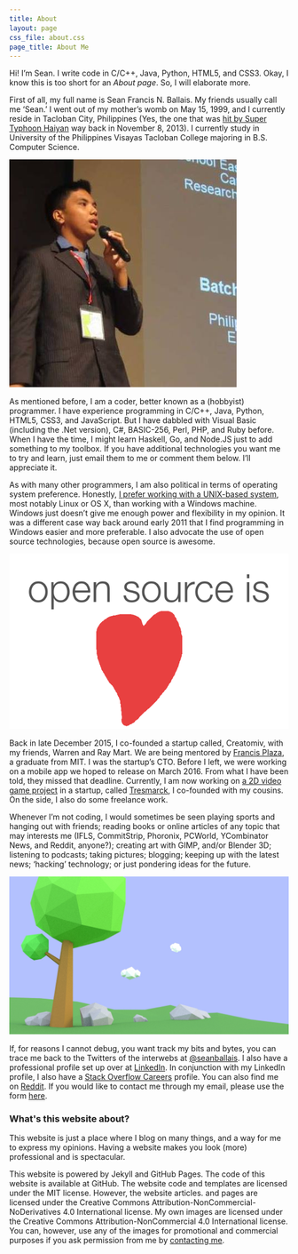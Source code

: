 ```yaml
---
title: About
layout: page
css_file: about.css
page_title: About Me
---
```


Hi! I’m Sean. I write code in C/C++, Java, Python, HTML5, and CSS3. Okay, I know this is too short for an *About page*. So, I will elaborate more.

First of all, my full name is Sean Francis N. Ballais. My friends usually call me ‘Sean.’ I went out of my mother’s womb on May 15, 1999, and I currently reside in Tacloban City, Philippines (Yes, the one that was [hit by Super Typhoon Haiyan](/blog/remembering-haiyan/) way back in November 8, 2013). I currently study in University of the Philippines Visayas Tacloban College majoring in B.S. Computer Science.

![Sean Francis N. Ballais speaking during the Japan Super Science Fair 2014](/static/img/about/me.jpg)

As mentioned before, I am a coder, better known as a (hobbyist) programmer. I have experience programming in C/C++, Java, Python, HTML5, CSS3, and JavaScript. But I have dabbled with Visual Basic (including the .Net version), C#, BASIC-256, Perl, PHP, and Ruby before. When I have the time, I might learn Haskell, Go, and Node.JS just to add something to my toolbox. If you have additional technologies you want me to try and learn, just email them to me or comment them below. I’ll appreciate it.

As with many other programmers, I am also political in terms of operating system preference. Honestly, [I prefer working with a UNIX-based system](/blog/why-linux/), most notably Linux or OS X, than working with a Windows machine. Windows just doesn’t give me enough power and flexibility in my opinion. It was a different case way back around early 2011 that I find programming in Windows easier and more preferable. I also advocate the use of open source technologies, because open source is awesome.

![Open source is awesome](/static/img/about/open-source-awesome.png)

Back in late December 2015, I co-founded a startup called, Creatomiv, with my friends, Warren and Ray Mart. We are being mentored by [Francis Plaza](http://francis.ph/), a graduate from MIT. I was the startup’s CTO. Before I left, we were working on a mobile app we hoped to release on March 2016. From what I have been told, they missed that deadline. Currently, I am now working on [a 2D video game project](https://www.youtube.com/v?v=dQw4w9WgXcQ) in a startup, called [Tresmarck](http://tresmarck.com), I co-founded with my cousins. On the side, I also do some freelance work.

Whenever I’m not coding, I would sometimes be seen playing sports and hanging out with friends; reading books or online articles of any topic that may interests me (IFLS, CommitStrip, Phoronix, PCWorld, YCombinator News, and Reddit, anyone?); creating art with GIMP, and/or Blender 3D; listening to podcasts; taking pictures; blogging; keeping up with the latest news; ‘hacking’ technology; or just pondering ideas for the future.

![A 3D tree I created using Blender](/static/img/about/art-sample.jpg)

If, for reasons I cannot debug, you want track my bits and bytes, you can trace me back to the Twitters of the interwebs at [@seanballais](https://twitter.com/seanballais). I also have a professional profile set up over at [LinkedIn](https://www.linkedin.com/in/seanballais). In conjunction with my LinkedIn profile, I also have a [Stack Overflow Careers](http://careers.stackoverflow.com/seanballais) profile. You can also find me on [Reddit](https://www.reddit.com/user/seanballais). If you would like to contact me through my email, please use the form [here](/contact).

### What's this website about?

This website is just a place where I blog on many things, and a way for me to express my opinions. Having a website makes you look (more) professional and is spectacular.

This website is powered by Jekyll and GitHub Pages. The code of this website is available at GitHub. The website code and templates are licensed under the MIT license. However, the website articles. and pages are licensed under the Creative Commons Attribution-NonCommercial-NoDerivatives 4.0 International license. My own images are licensed under the Creative Commons Attribution-NonCommercial 4.0 International license. You can, however, use any of the images for promotional and commercial purposes if you ask permission from me by [contacting me](/contact).
